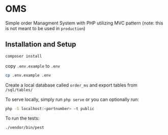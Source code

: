 # OMS

Simple order Managment System with PHP utilizing MVC pattern (note: this is not meant to be used in `production`)

## Installation and Setup 

```bash
composer install
```
copy `.env.example` to `.env`
```bash
cp .env.example .env
```
Create a local database called `order_ms` and export tables from `/sql/tables/`


To serve locally, simply run `php serve` or you can optionally run:
```bash
php -S localhost:<portnumber> -t public
```
To run the tests: 
```bash
./vendor/bin/pest
```
